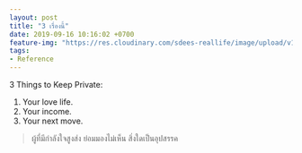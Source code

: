 ```yaml
---
layout: post
title: "3 เรื่องนี้"
date: 2019-09-16 10:16:02 +0700
feature-img: "https://res.cloudinary.com/sdees-reallife/image/upload/v1555658919/sample_feature_img.png"
tags:
- Reference
---
```

3 Things to Keep Private:
1. Your love life.
2. Your income.
3. Your next move.

> ผู้ที่มีกำลังใจสูงส่ง ย่อมมองไม่เห็น สิ่งใดเป็นอุปสรรค
